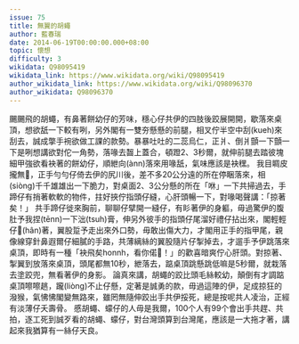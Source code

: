```yaml
---
issue: 75
title: 無翼的胡蠅
author: 藍春瑞
date: 2014-06-19T00:00:00.000+08:00
topic: 懷想
difficulty: 3
wikidata: Q98095419
wikidata_link: https://www.wikidata.org/wiki/Q98095419
author_wikidata_link: https://www.wikidata.org/wiki/Q98096370
author_wikidata: Q98096370
---
```

颺颺飛的胡蠅，有鼻著餅幼仔的芳味，穩心仔共伊的四肢後跤展開開，歇落來桌頂，想欲舐一下較有咧，另外閣有一雙夯懸懸的前腿，相叉佇半空中刮(kueh)來刮去，誠成撆手䘼欲做工課的款勢。暴暴吐吐的二蕊烏仁，正爿、倒爿顫一下顫一下是咧想講欲對佗一角勢，落喙去齧上蓋合，頓蹬2、3秒爾，就伸前腿去踏彼塊細甲強欲看袂著的餅幼仔，順紲向(ànn)落來用喙舐，氣味應該是袂䆀。
我目睭皮攏無𥍉，正手勻勻仔倚去伊的尻川後，差不多20公分遠的所在停睏落來，相(siòng)千千雄雄出一下脆力，對桌面2、3公分懸的所在「咻」一下共掃過去，手蹄仔有捎著軟軟的物件，拄好挾佇指頭仔縫，心肝頭暢一下，對喙喝聲講：「掠著矣！」
共手蹄仔徙來胸前，聊聊仔擘開一縫仔，有䀐著伊的身軀，毋過驚伊的腹肚予我捏(tēnn)一下泏(tsuh)膏，伸另外彼手的指頭仔尾溜好禮仔拈出來，閣輕輕仔𫟂(hân)著，翼股踅予走出來外口勢，毋敢出傷大力，才閣用正手的指甲尾，親像線穿針鼻遐爾仔細膩的手路，共薄縭絲的翼股隨片仔掣掉去，才遛手予伊跳落來桌頂，即時有一種「袂飛矣honnh，看你偌𠢕！」的歡喜暗爽佇心肝頭。對掠著、掣翼到放落來桌頂，頭尾都無10秒，紲落去，踮桌頂跳懸跳低嘛是5秒爾，就栽落去塗跤兜，無看著伊的身影。
論真來講，胡蠅的跤比頭毛絲較幼，顛倒有才調踮桌頂嚓嚓趒，躘(liòng)不止仔懸，定著是誠勇的款，毋過這陣的伊，足成掠狂的潑猴，氣怫怫閣變無路來，雖罔無隨伸跤出手共伊挼死，總是按呢共人凌治，正經有淡薄仔夭壽骨。
慼胡蠅、蠓仔的人毋是我爾，100个人有99个會出手共趕、共拍，逐工死到誠歹看的胡蠅、蠓仔，對台灣頭算到台灣尾，應該是一大拖才著，講起來我猶算有一絲仔天良。